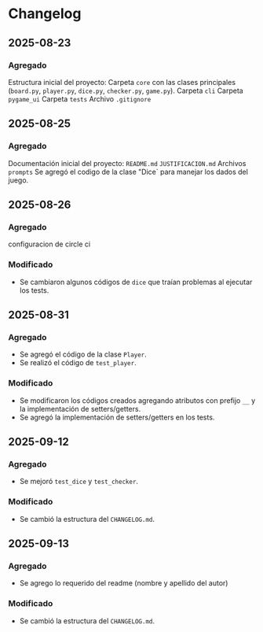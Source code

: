 # Changelog

## 2025-08-23

### Agregado
Estructura inicial del proyecto:
  Carpeta `core` con las clases principales (`board.py`, `player.py`, `dice.py`, `checker.py`, `game.py`).
  Carpeta `cli` 
  Carpeta `pygame_ui` 
  Carpeta `tests` 
  Archivo `.gitignore` 


## 2025-08-25
### Agregado
Documentación inicial del proyecto:
   `README.md`
   `JUSTIFICACION.md`
    Archivos `prompts`
Se agregó el codigo de la clase "Dice` para manejar los dados del juego.

## 2025-08-26
### Agregado
configuracion de circle ci 




### Modificado
- Se cambiaron algunos códigos de `dice` que traían problemas al ejecutar los tests.

## 2025-08-31
### Agregado
- Se agregó el código de la clase `Player`.
- Se realizó el código de `test_player`.

### Modificado
- Se modificaron los códigos creados agregando atributos con prefijo `__` y la implementación de setters/getters.
- Se agregó la implementación de setters/getters en los tests.

## 2025-09-12
### Agregado
- Se mejoró `test_dice` y `test_checker`.

### Modificado
- Se cambió la estructura del `CHANGELOG.md`.

## 2025-09-13
### Agregado 
- Se agrego lo requerido del readme (nombre y apellido del autor) 


### Modificado
- Se cambió la estructura del `CHANGELOG.md`. 
